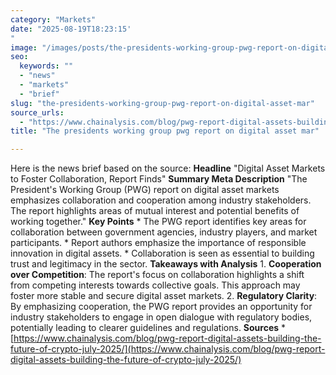 ```yaml
---
category: "Markets"
date: "2025-08-19T18:23:15'"
image: "/images/posts/the-presidents-working-group-pwg-report-on-digital-asset-mar.jpg"
seo:
  keywords: ""
  - "news"
  - "markets"
  - "brief"
slug: "the-presidents-working-group-pwg-report-on-digital-asset-mar"
source_urls:
  - "https://www.chainalysis.com/blog/pwg-report-digital-assets-building-the-future-of-crypto-july-2025/"
title: "The presidents working group pwg report on digital asset mar"

---
```


Here is the news brief based on the source:  **Headline** "Digital Asset Markets to Foster Collaboration, Report Finds"  **Summary Meta Description** "The President's Working Group (PWG) report on digital asset markets emphasizes collaboration and cooperation among industry stakeholders. The report highlights areas of mutual interest and potential benefits of working together."  **Key Points**  * The PWG report identifies key areas for collaboration between government agencies, industry players, and market participants. * Report authors emphasize the importance of responsible innovation in digital assets. * Collaboration is seen as essential to building trust and legitimacy in the sector.  **Takeaways with Analysis**  1. **Cooperation over Competition**: The report's focus on collaboration highlights a shift from competing interests towards collective goals. This approach may foster more stable and secure digital asset markets. 2. **Regulatory Clarity**: By emphasizing cooperation, the PWG report provides an opportunity for industry stakeholders to engage in open dialogue with regulatory bodies, potentially leading to clearer guidelines and regulations.  **Sources** * [https://www.chainalysis.com/blog/pwg-report-digital-assets-building-the-future-of-crypto-july-2025/](https://www.chainalysis.com/blog/pwg-report-digital-assets-building-the-future-of-crypto-july-2025/)